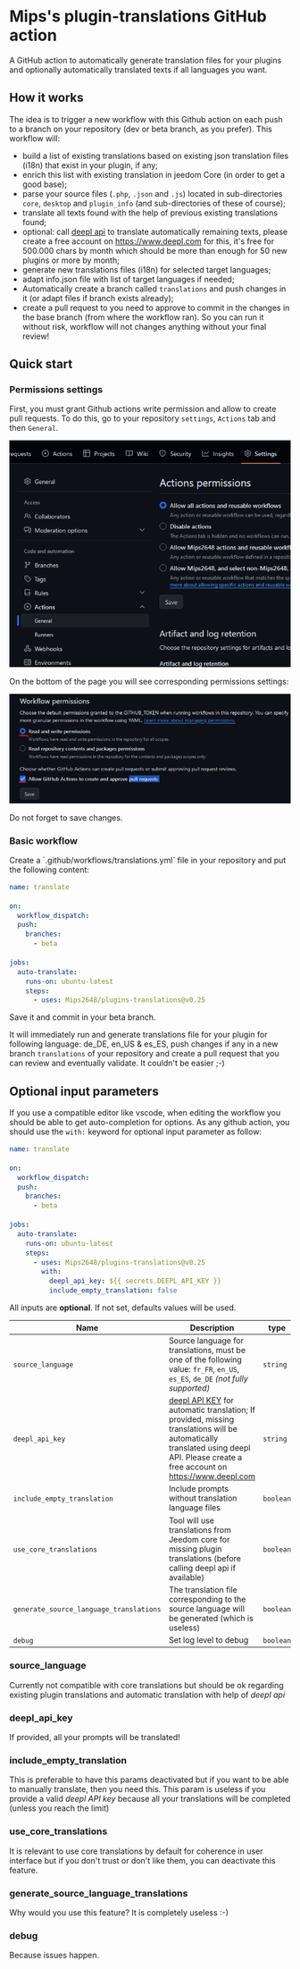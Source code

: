 # Mips's plugin-translations GitHub action

A GitHub action to automatically generate translation files for your plugins and optionally automatically translated texts if all languages you want.

## How it works

The idea is to trigger a new workflow with this Github action on each push to a branch on your repository (dev or beta branch, as you prefer).
This workflow will:

- build a list of existing translations based on existing json translation files (i18n) that exist in your plugin, if any;
- enrich this list with existing translation in jeedom Core (in order to get a good base);
- parse your source files (`.php`, `.json` and `.js`) located in sub-directories `core`, `desktop` and `plugin_info` (and sub-directories of these of course);
- translate all texts found with the help of previous existing translations found;
- optional: call [deepl api](https://www.deepl.com) to translate automatically remaining texts, please create a free account on <https://www.deepl.com> for this, it's free for 500.000 chars by month which should be more than enough for 50 new plugins or more by month;
- generate new translations files (i18n) for selected target languages;
- adapt info.json file with list of target languages if needed;
- Automatically create a branch called `translations` and push changes in it (or adapt files if branch exists already);
- create a pull request to you need to approve to commit in the changes in the base branch (from where the workflow ran). So you can run it without risk, workflow will not changes anything without your final review!

## Quick start

### Permissions settings

First, you must grant Github actions write permission and allow to create pull requests. To do this, go to your repository `settings`, `Actions` tab and then `General`.

![actions_general](actions_general.png)

On the bottom of the page you will see corresponding permissions settings:

![permissions](permissions.png)

Do not forget to save changes.

### Basic workflow

Create a ´.github/workflows/translations.yml´ file in your repository and put the following content:

```YAML
name: translate

on:
  workflow_dispatch:
  push:
    branches:
      - beta

jobs:
  auto-translate:
    runs-on: ubuntu-latest
    steps:
      - uses: Mips2648/plugins-translations@v0.25
```

Save it and commit in your beta branch.

It will immediately run and generate translations file for your plugin for following language: de_DE, en_US & es_ES, push changes if any in a new branch `translations` of your repository and create a pull request that you can review and eventually validate. It couldn't be easier ;-)

## Optional input parameters

If you use a compatible editor like vscode, when editing the workflow you should be able to get auto-completion for options.
As any github action, you should use the `with:` keyword for optional input parameter as follow:

```YAML
name: translate

on:
  workflow_dispatch:
  push:
    branches:
      - beta

jobs:
  auto-translate:
    runs-on: ubuntu-latest
    steps:
      - uses: Mips2648/plugins-translations@v0.25
        with:
          deepl_api_key: ${{ secrets.DEEPL_API_KEY }}
          include_empty_translation: false
```

All inputs are **optional**. If not set, defaults values will be used.

| Name | Description | type | Default |
| --- | --- | --- | --- |
| `source_language` | Source language for translations, must be one of the following value: `fr_FR`, `en_US`, `es_ES`, `de_DE` *(not fully supported)* | `string` | `fr_FR` |
| `deepl_api_key` | [deepl API KEY](https://www.deepl.com) for automatic translation; If provided, missing translations will be automatically translated using deepl API. Please create a free account on <https://www.deepl.com> | `string` | '' |
| `include_empty_translation` | Include prompts without translation language files | `boolean` | `true` |
| `use_core_translations` | Tool will use translations from Jeedom core for missing plugin translations (before calling deepl api if available) | `boolean` | `true` |
| `generate_source_language_translations` | The translation file corresponding to the source language will be generated (which is useless) | `boolean` | `false` |
| `debug` | Set log level to debug | `boolean` | `true` |

### source_language

Currently not compatible with core translations but should be ok regarding existing plugin translations and automatic translation with help of *deepl api*

### deepl_api_key

If provided, all your prompts will be translated!

### include_empty_translation

This is preferable to have this params deactivated but if you want to be able to manually translate, then you need this.
This param is useless if you provide a valid *deepl API key* because all your translations will be completed (unless you reach the limit)

### use_core_translations

It is relevant to use core translations by default for coherence in user interface but if you don't trust or don't like them, you can deactivate this feature.

### generate_source_language_translations

Why would you use this feature? It is completely useless :-)

### debug

Because issues happen.
